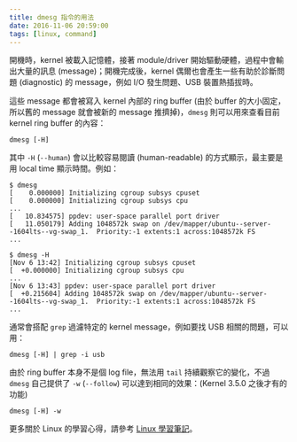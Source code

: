 ```yaml
---
title: dmesg 指令的用法
date: 2016-11-06 20:59:00
tags: [linux, command]
---
```


開機時，kernel 被載入記憶體，接著 module/driver 開始驅動硬體，過程中會輸出大量的訊息 (message)；開機完成後，kernel 偶爾也會產生一些有助於診斷問題 (diagnostic) 的 message，例如 I/O 發生問題、USB 裝置熱插拔時。

這些 message 都會被寫入 kernel 內部的 ring buffer (由於 buffer 的大小固定，所以舊的 message 就會被新的 message 推擠掉)，`dmesg` 則可以用來查看目前 kernel ring buffer 的內容：

    dmesg [-H]

<!-- more -->

其中 `-H` (`--human`) 會以比較容易閱讀 (human-readable) 的方式顯示，最主要是用 local time 顯示時間。例如：

```
$ dmesg
[    0.000000] Initializing cgroup subsys cpuset
[    0.000000] Initializing cgroup subsys cpu
...
[   10.834575] ppdev: user-space parallel port driver
[   11.050179] Adding 1048572k swap on /dev/mapper/ubuntu--server--1604lts--vg-swap_1.  Priority:-1 extents:1 across:1048572k FS
...

$ dmesg -H
[Nov 6 13:42] Initializing cgroup subsys cpuset
[  +0.000000] Initializing cgroup subsys cpu
...
[Nov 6 13:43] ppdev: user-space parallel port driver
[  +0.215604] Adding 1048572k swap on /dev/mapper/ubuntu--server--1604lts--vg-swap_1.  Priority:-1 extents:1 across:1048572k FS
...
```

通常會搭配 `grep` 過濾特定的 kernel message，例如要找 USB 相關的問題，可以用：

    dmesg [-H] | grep -i usb

由於 ring buffer 本身不是個 log file，無法用 `tail` 持續觀察它的變化，不過 `dmesg` 自己提供了 `-w` (`--follow`) 可以達到相同的效果：(Kernel 3.5.0 之後才有的功能)

    dmesg [-H] -w

更多關於 Linux 的學習心得，請參考 [Linux 學習筆記](https://jeremykao.gitbooks.io/learning-linux/)。
